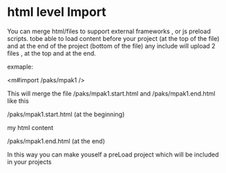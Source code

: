# html level Import


You can merge html/files to support external frameworks , or js preload scripts. 
tobe able to load content before your project (at the top of the file) and at the end of the project (bottom of the file) 
any include will upload 2 files , at the top and at the end. 

exmaple: 

<m#import /paks/mpak1 />

This will merge the file /paks/mpak1.start.html and /paks/mpak1.end.html like this


 /paks/mpak1.start.html (at the beginning) 
 
 my html content
 
 /paks/mpak1.end.html (at the end)


In this way you can make youself a preLoad project which will be included in your projects